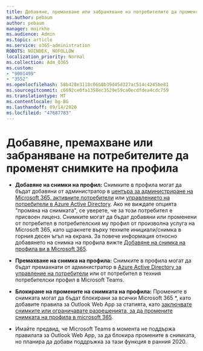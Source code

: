 ```yaml
---
title: Добавяне, премахване или забраняване на потребителите да променят снимките на профила
ms.author: pebaum
author: pebaum
manager: mnirkhe
ms.audience: Admin
ms.topic: article
ms.service: o365-administration
ROBOTS: NOINDEX, NOFOLLOW
localization_priority: Normal
ms.collection: Adm_O365
ms.custom:
- "9001499"
- "3552"
ms.openlocfilehash: 58b428e3110c06b8b39d45d327ac514c4245be81
ms.sourcegitcommit: c6692ce0fa1358ec3529e59ca0ecdfdea4cdc759
ms.translationtype: MT
ms.contentlocale: bg-BG
ms.lasthandoff: 09/14/2020
ms.locfileid: "47687783"
---
```

# <a name="add-remove-or-prevent-users-from-changing-profile-photos"></a>Добавяне, премахване или забраняване на потребителите да променят снимките на профила

- **Добавяне на снимки на профил:** Снимките в профила могат да бъдат добавяни от администратор в [центъра за администриране на Microsoft 365, активните потребители](https://admin.microsoft.com/Adminportal/Home?source=applauncher#/users) или  [управлението на потребители в Azure Active Directory](https://portal.azure.com/#blade/Microsoft_AAD_IAM/UsersManagementMenuBlade/AllUsers).  Ако не виждате опцията "промяна на снимката", се уверете, че за този потребител е присвоен лиценз. Снимките могат да бъдат добавяни или променени от потребител в потребителския му профил от произволна услуга на Microsoft 365, като щракнете върху техните инициали/снимка в горния десен ъгъл на екрана. За повече информация относно добавянето на снимка на профила вижте [Добавяне на снимка на профила ви в Microsoft 365](https://support.office.com/article/add-your-profile-photo-to-office-365-2eaf93fd-b3f1-43b9-9cdc-bdcd548435b7).

- **Премахване на снимка на профила:** Снимките в профила могат да бъдат премахнати от администратор в [Azure Active Directory за управление на потребители](https://portal.azure.com/#blade/Microsoft_AAD_IAM/UsersManagementMenuBlade/AllUsers) или от потребител в техния потребителски профил в Microsoft Teams.

- **Блокиране на промените на снимката на профила:** Промените в снимката могат да бъдат блокирани за всички Microsoft 365 *, като добавите правила за Outlook Web App за статията, като [заключвате снимките или ограничавате разрешенията, за да промените снимката на профила в microsoft 365](https://answers.microsoft.com/msoffice/forum/msoffice_o365admin-mso_manage/locking-photos-or-restricting-permissions-to/1d19ae4f-de5d-4c3d-a0ad-4b8b8ac32e3d).

* Имайте предвид, че Microsoft Teams в момента не поддържа правилата за Outlook Web App, за да блокира промените в снимката, но планира да добави поддръжка за тази функция в ранния 2020.
